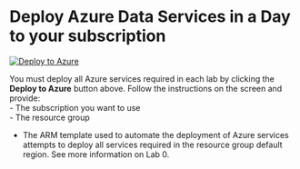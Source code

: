 
# Deploy Azure Data Services in a Day to your subscription


[![Deploy to Azure](https://azuredeploy.net/deploybutton.png)](https://azuredeploy.net/)


You must deploy all Azure services required in each lab by clicking the **Deploy to Azure** button above. Follow the instructions on the screen and provide:
    <br>- The subscription you want to use
    <br>- The resource group  

-	The ARM template used to automate the deployment of Azure services attempts to deploy all services required in the resource group default region. See more information on Lab 0.
